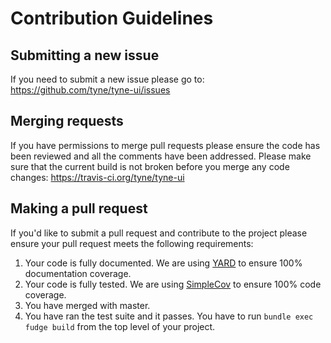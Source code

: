 # Contribution Guidelines

## Submitting a new issue

If you need to submit a new issue please go to: https://github.com/tyne/tyne-ui/issues

## Merging requests

If you have permissions to merge pull requests please ensure the code has been reviewed and all the comments have been addressed.
Please make sure that the current build is not broken before you merge any code changes: https://travis-ci.org/tyne/tyne-ui

## Making a pull request

If you'd like to submit a pull request and contribute to the project please ensure your pull request meets the following requirements:

1. Your code is fully documented. We are using [YARD](http://yardoc.org/) to ensure 100% documentation coverage.
2. Your code is fully tested. We are using [SimpleCov](https://github.com/colszowka/simplecov) to ensure 100% code coverage.
3. You have merged with master.
4. You have ran the test suite and it passes. You have to run ```bundle exec fudge build``` from the top level of your project.
